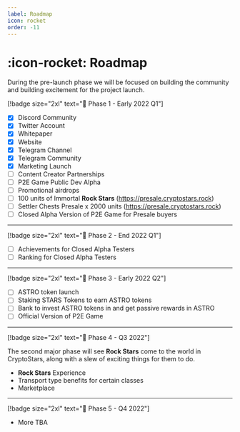```yaml
---
label: Roadmap
icon: rocket
order: -11
---
```


# :icon-rocket: Roadmap

During the pre-launch phase we will be focused on building the community and building excitement for the project launch.

[!badge size="2xl" text=":rocket: Phase 1 - Early 2022 Q1"]

- [x] Discord Community
- [x] Twitter Account
- [x] Whitepaper
- [x] Website
- [x] Telegram Channel
- [x] Telegram Community
- [x] Marketing Launch
- [ ] Content Creator Partnerships
- [ ] P2E Game Public Dev Alpha
- [ ] Promotional airdrops
- [ ] 100 units of Immortal **Rock Stars** (https://presale.cryptostars.rock)
- [ ] Settler Chests Presale x 2000 units (https://presale.cryptostars.rock)
- [ ] Closed Alpha Version of P2E Game for Presale buyers

---

[!badge size="2xl" text=":rocket: Phase 2 - End 2022 Q1"]

- [ ] Achievements for Closed Alpha Testers
- [ ] Ranking for Closed Alpha Testers

---

[!badge size="2xl" text=":rocket: Phase 3 - Early 2022 Q2"]

- [ ] ASTRO token launch
- [ ] Staking STARS Tokens to earn ASTRO tokens
- [ ] Bank to invest ASTRO tokens in and get passive rewards in ASTRO
- [ ] Official Version of P2E Game

---

[!badge size="2xl" text=":rocket: Phase 4 - Q3 2022"]

The second major phase will see **Rock Stars** come to the world in CryptoStars, along with a slew of exciting things for them to do.

- **Rock Stars** Experience
- Transport type benefits for certain classes
- Marketplace

---

[!badge size="2xl" text=":rocket: Phase 5 - Q4 2022"]

- More TBA
